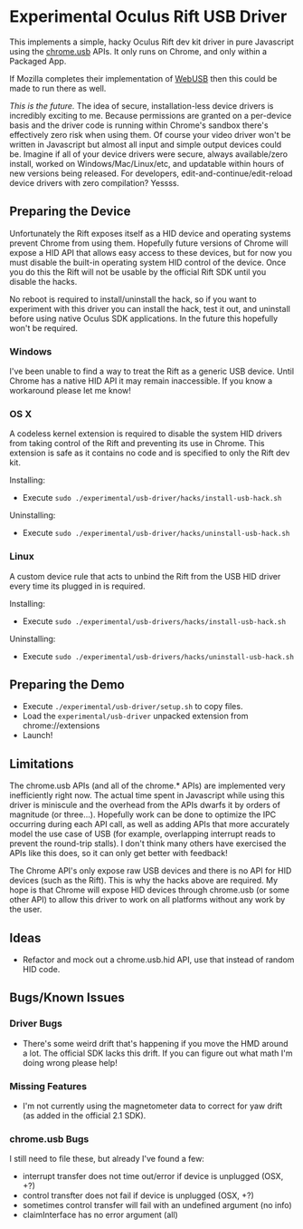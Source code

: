 # Experimental Oculus Rift USB Driver

This implements a simple, hacky Oculus Rift dev kit driver in pure Javascript using the [chrome.usb](http://developer.chrome.com/trunk/apps/usb.html) APIs. It only runs on Chrome, and only within a Packaged App.

If Mozilla completes their implementation of [WebUSB](https://bugzilla.mozilla.org/show_bug.cgi?id=674718) then this could be made to run there as well.

*This is the future.* The idea of secure, installation-less device drivers is incredibly exciting to me. Because permissions are granted on a per-device basis and the driver code is running within Chrome's sandbox there's effectively zero risk when using them. Of course your video driver won't be written in Javascript but almost all input and simple output devices could be. Imagine if all of your device drivers were secure, always available/zero install, worked on Windows/Mac/Linux/etc, and updatable within hours of new versions being released. For developers, edit-and-continue/edit-reload device drivers with zero compilation? Yessss.

## Preparing the Device

Unfortunately the Rift exposes itself as a HID device and operating systems prevent Chrome from using them. Hopefully future versions of Chrome will expose a HID API that allows easy access to these devices, but for now you must disable the built-in operating system HID control of the device. Once you do this the Rift will not be usable by the official Rift SDK until you disable the hacks.

No reboot is required to install/uninstall the hack, so if you want to experiment with this driver you can install the hack, test it out, and uninstall before using native Oculus SDK applications. In the future this hopefully won't be required.

### Windows

I've been unable to find a way to treat the Rift as a generic USB device. Until Chrome has a native HID API it may remain inaccessible. If you know a workaround please let me know!

### OS X

A codeless kernel extension is required to disable the system HID drivers from taking control of the Rift and preventing its use in Chrome. This extension is safe as it contains no code and is specified to only the Rift dev kit.

Installing:

* Execute `sudo ./experimental/usb-driver/hacks/install-usb-hack.sh`

Uninstalling:

* Execute `sudo ./experimental/usb-driver/hacks/uninstall-usb-hack.sh`

### Linux

A custom device rule that acts to unbind the Rift from the USB HID driver every time its plugged in is required.

Installing:

* Execute `sudo ./experimental/usb-drivers/hacks/install-usb-hack.sh`

Uninstalling:

* Execute `sudo ./experimental/usb-drivers/hacks/uninstall-usb-hack.sh`

## Preparing the Demo

* Execute `./experimental/usb-driver/setup.sh` to copy files.
* Load the `experimental/usb-driver` unpacked extension from chrome://extensions
* Launch!

## Limitations

The chrome.usb APIs (and all of the chrome.* APIs) are implemented very inefficiently right now. The actual time spent in Javascript while using this driver is miniscule and the overhead from the APIs dwarfs it by orders of magnitude (or three...). Hopefully work can be done to optimize the IPC occurring during each API call, as well as adding APIs that more accurately model the use case of USB (for example, overlapping interrupt reads to prevent the round-trip stalls). I don't think many others have exercised the APIs like this does, so it can only get better with feedback!

The Chrome API's only expose raw USB devices and there is no API for HID devices (such as the Rift). This is why the hacks above are required. My hope is that Chrome will expose HID devices through chrome.usb (or some other API) to allow this driver to work on all platforms without any work by the user.

## Ideas

* Refactor and mock out a chrome.usb.hid API, use that instead of random HID code.

## Bugs/Known Issues

### Driver Bugs

* There's some weird drift that's happening if you move the HMD around a lot. The official SDK lacks this drift. If you can figure out what math I'm doing wrong please help!

### Missing Features

* I'm not currently using the magnetometer data to correct for yaw drift (as added in the official 2.1 SDK).

### chrome.usb Bugs

I still need to file these, but already I've found a few:

* interrupt transfer does not time out/error if device is unplugged (OSX, +?)
* control transfter does not fail if device is unplugged (OSX, +?)
* sometimes control transfer will fail with an undefined argument (no info)
* claimInterface has no error argument (all)
